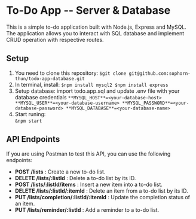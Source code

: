 # To-Do App -- Server & Database

This is a simple to-do application built with Node.js, Express and MySQL. The application allows you to interact with SQL database and implement CRUD operation with respective routes.

## Setup
1. You need to clone this repository: 
                   ```
                   $git clone git@github.com:sophorn-thun/todo-app-database.git
                   ```
2. In terminal, install: 
                        ```
                        $npm install mysql2
                        $npm install express
                        ```
3. Setup database: import todo.app.sql and update .env file with your database credentials
                        ```
                         **MYSQL_HOST**=<your-database-host>
                         **MYSQL_USER**=<your-database-username>
                         **MYSQL_PASSWORD**=<your-database-password>
                         **MYSQL_DATABASE**=<your-database-name>
                         ```
4. Start runing:         
                         ```
                         &npm start
                         ```

## API Endpoints 
If you are using Postman to test this API, you can use the following endpoints:
  - **POST /lists** : Create a new to-do list.
  - **DELETE /lists/:listId** : Delete a to-do list by its ID.
  - **POST /lists/:listId/items** : Insert a new item into a to-do list. 
  - **DELETE /lists/:listId/:itemId** : Delete an item from a to-do list by its ID.
  - **PUT /lists/completion/:listId/:itemId** : Update the completion status of an item.
  - **PUT /lists/reminder/:listId** : Add a reminder to a to-do list.
